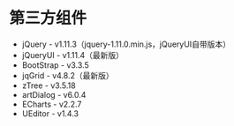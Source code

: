 
# 第三方组件

* jQuery - v1.11.3（jquery-1.11.0.min.js，jQueryUI自带版本）
* jQueryUI - v1.11.4（最新版）
* BootStrap - v3.3.5
* jqGrid - v4.8.2（最新版）
* zTree - v3.5.18
* artDialog - v6.0.4
* ECharts - v2.2.7
* UEditor - v1.4.3


